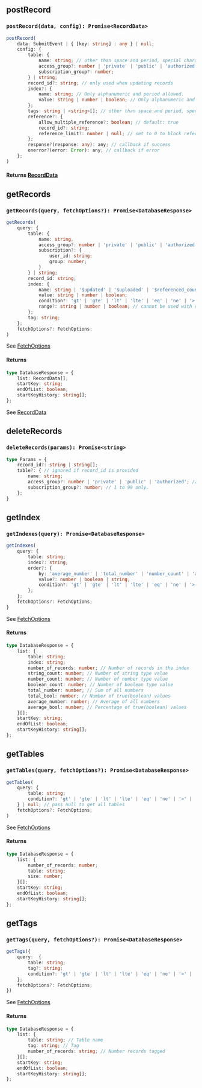 ## postRecord

### `postRecord(data, config): Promise<RecordData>`

```ts
postRecord(
    data: SubmitEvent | { [key: string] : any } | null;
    config: {
        table: {
            name: string; // other than space and period, special characters are not allowed 
            access_group?: number | 'private' | 'public' | 'authorized';  // 0 to 99 if using number. Default: 'public'
            subscription_group?: number;
        } | string;
        record_id?: string; // only used when updating records
        index?: {
            name: string; // Only alphanumeric and period allowed.
            value: string | number | boolean; // Only alphanumeric and spaces allowed.
        };
        tags: string | <string>[]; // other than space and period, special characters are not allowed 
        reference?: {
            allow_multiple_reference?: boolean; // default: true
            record_id?: string;
            reference_limit?: number | null; // set to 0 to block referencing
        };
        response?(response: any): any; // callback if success
        onerror?(error: Error): any; // callback if error
    };
)
```
#### Returns [RecordData](/api-reference/data-types/#recorddata)

## getRecords

### `getRecords(query, fetchOptions?): Promise<DatabaseResponse>`

```ts
getRecords(
    query: {
        table: {
            name: string,
            access_group?: number | 'private' | 'public' | 'authorized'; // 0 to 99 if using number. Default: 'public'
            subscription?: {
                user_id: string;
                group: number;
            }
        } | string;
        record_id: string;
        index: {
            name: string | '$updated' | '$uploaded' | '$referenced_count' | '$user_id';
            value: string | number | boolean;
            condition?: 'gt' | 'gte' | 'lt' | 'lte' | 'eq' | 'ne' | '>' | '>=' | '<' | '<=' | '=' | '!='; // cannot be used with range. Default: '='
            range?: string | number | boolean; // cannot be used with condition
        };
        tag: string;
    };
    fetchOptions?: FetchOptions;
)
```

See [FetchOptions](/api-reference/data-types/#fetch-options)

#### Returns <!-- DatabaseResponse -->

```ts
type DatabaseResponse = {
    list: RecordData[];
    startKey: string;
    endOfList: boolean;
    startKeyHistory: string[];
};
```
See [RecordData](/api-reference/data-types/#recorddata)

## deleteRecords

### `deleteRecords(params): Promise<string>`

```ts
type Params = {
    record_id?: string | string[];
    table?: { // ignored if record_id is provided
        name: string;
        access_group?: number | 'private' | 'public' | 'authorized'; // Default = 'public'
        subscription_group?: number; // 1 to 99 only.
    };
}
```

## getIndex

### `getIndexes(query): Promise<DatabaseResponse>`

```ts
getIndexes(
    query: {
        table: string;
        index?: string;
        order?: {
            by: 'average_number' | 'total_number' | 'number_count' | 'average_bool' | 'total_bool' | 'bool_count' | 'string_count' | 'index_name';
            value?: number | boolean | string;
            condition?: 'gt' | 'gte' | 'lt' | 'lte' | 'eq' | 'ne' | '>' | '>=' | '<' | '<=' | '=' | '!=';
        };
    };
    fetchOptions?: FetchOptions;
}
```

See [FetchOptions](/api-reference/data-types/#fetch-options)

#### Returns

```ts
type DatabaseResponse = {
    list: {
        table: string;
        index: string;
        number_of_records: number; // Number of records in the index
        string_count: number; // Number of string type value
        number_count: number; // Number of number type value
        boolean_count: number; // Number of boolean type value
        total_number: number; // Sum of all numbers
        total_bool: number; // Number of true(boolean) values
        average_number: number; // Average of all numbers
        average_bool: number; // Percentage of true(boolean) values
    }[];
    startKey: string;
    endOfList: boolean;
    startKeyHistory: string[];
};
```

## getTables

### `getTables(query, fetchOptions?): Promise<DatabaseResponse>`

```ts
getTables(
    query: {
        table: string;
        condition?: 'gt' | 'gte' | 'lt' | 'lte' | 'eq' | 'ne' | '>' | '>=' | '<' | '<=' | '=' | '!=';
    } | null; // pass null to get all tables
    fetchOptions?: FetchOptions;
)
```

See [FetchOptions](/api-reference/data-types/#fetch-options)

#### Returns

```ts
type DatabaseResponse = {
    list: {
        number_of_records: number; 
        table: string; 
        size: number;
    }[];
    startKey: string;
    endOfList: boolean;
    startKeyHistory: string[];
};
```

## getTags

### `getTags(query, fetchOptions?): Promise<DatabaseResponse>`

```ts
getTags({
    query:  {
        table: string;
        tag?: string;
        condition?: 'gt' | 'gte' | 'lt' | 'lte' | 'eq' | 'ne' | '>' | '>=' | '<' | '<=' | '=' | '!=';
    };
    fetchOptions?: FetchOptions;
})
```

See [FetchOptions](/api-reference/data-types/#fetch-options)

#### Returns

```ts
type DatabaseResponse = {
    list: {
        table: string; // Table name
        tag: string; // Tag
        number_of_records: string; // Number records tagged
    }[];
    startKey: string;
    endOfList: boolean;
    startKeyHistory: string[];
};
```